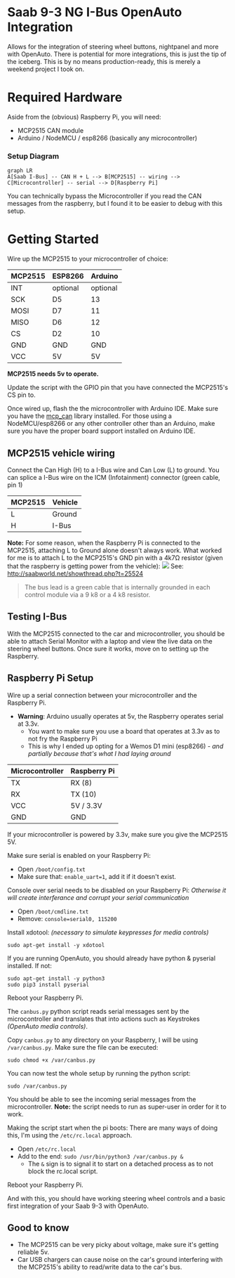 
# Saab 9-3 NG I-Bus OpenAuto Integration

Allows for the integration of steering wheel buttons, nightpanel and more with OpenAuto.
There is potential for more integrations, this is just the tip of the iceberg.
This is by no means production-ready, this is merely a weekend project I took on.

# Required Hardware
Aside from the (obvious) Raspberry Pi, you will need:

 - MCP2515 CAN module
 - Arduino / NodeMCU / esp8266 (basically any microcontroller)

### Setup Diagram
```mermaid
graph LR
A[Saab I-Bus] -- CAN H + L --> B[MCP2515] -- wiring --> C[Microcontroller] -- serial --> D[Raspberry Pi]
```
You can technically bypass the Microcontroller if you read the CAN messages from the raspberry, but I found it to be easier to debug with this setup.

# Getting Started
Wire up the MCP2515 to your microcontroller of choice:

| MCP2515 | ESP8266 | Arduino |
| ------- | ------- | ------- |
| INT     | optional | optional
| SCK     | D5      | 13
| MOSI    | D7      | 11
| MISO    | D6      | 12
| CS      | D2      | 10
| GND     | GND     | GND
| VCC     | 5V      | 5V

**MCP2515 needs 5v to operate.**

Update the script with the GPIO pin that you have connected the MCP2515's CS pin to.

Once wired up, flash the the microcontroller with Arduino IDE. Make sure you have the [mcp_can](https://github.com/coryjfowler/MCP_CAN_lib) library installed. For those using a NodeMCU/esp8266 or any other controller other than an Arduino, make sure you have the proper board support installed on Arduino IDE.

## MCP2515 vehicle wiring
Connect the Can High (H) to a I-Bus wire and Can Low (L) to ground.
You can splice a I-Bus wire on the ICM (Infotainment) connector (green cable, pin 1)

| MCP2515| Vehicle |
|----|--------|
| L | Ground|
| H | I-Bus|

**Note:** For some reason, when the Raspberry Pi is connected to the MCP2515, attaching L to Ground alone doesn't always work. What worked for me is to attach L to the MCP2515's GND pin with a 4k7Ω resistor (given that the raspberry is getting power from the vehicle):
![](https://cdn.fredaikis.com/public/7fbfebb54ead6f77424acb7132e93069/3abd2d52dbf06128ef6809f4cca5f60b/mcp_resistor.png)
See: http://saabworld.net/showthread.php?t=25524

> The bus lead is a green cable that is internally grounded in each control module via a 9 k8 or a 4 k8 resistor.

## Testing I-Bus
With the MCP2515 connected to the car and microcontroller, you should be able to attach Serial Monitor with a laptop and view the live data on the steering wheel buttons. Once sure it works, move on to setting up the Raspberry.

## Raspberry Pi Setup
Wire up a serial connection between your microcontroller and the Raspberry Pi.
 - **Warning**: Arduino usually operates at 5v, the Raspberry operates serial at 3.3v.
	 - You want to make sure you use a board that operates at 3.3v as to not fry the Raspberry Pi
	 - This is why I ended up opting for a Wemos D1 mini (esp8266) - *and partially because that's what I had laying around*

| Microcontroller | Raspberry Pi |
|----|--------|
| TX | RX (8) |
| RX | TX (10) |
| VCC | 5V / 3.3V |
| GND| GND |

If your microcontroller is powered by 3.3v, make sure you give the MCP2515 5V.

Make sure serial is enabled on your Raspberry Pi:
 - Open `/boot/config.txt`
 - Make sure that: `enable_uart=1`, add it if it doesn't exist.

Console over serial needs to be disabled on your Raspberry Pi:
*Otherwise it will create interferance and corrupt your serial communication*

 - Open `/boot/cmdline.txt`
 - Remove: `console=serial0, 115200`

Install xdotool: *(necessary to simulate keypresses for media controls)*

    sudo apt-get install -y xdotool

If you are running OpenAuto, you should already have python & pyserial installed. If not:

    sudo apt-get install -y python3
    sudo pip3 install pyserial

Reboot your Raspberry Pi.

The `canbus.py` python script reads serial messages sent by the microcontroller and translates that into actions such as Keystrokes *(OpenAuto media controls)*.

Copy `canbus.py` to any directory on your Raspberry, I will be using `/var/canbus.py`.
Make sure the file can be executed:

    sudo chmod +x /var/canbus.py

You can now test the whole setup by running the python script:

    sudo /var/canbus.py
   You should be able to see the incoming serial messages from the microcontroller.
**Note:** the script needs to run as super-user in order for it to work.

Making the script start when the pi boots:
There are many ways of doing this, I'm using the `/etc/rc.local` approach.
 - Open `/etc/rc.local`
 - Add to the end: `sudo /usr/bin/python3 /var/canbus.py &`
	 - The `&` sign is to signal it to start on a detached process as to not block the rc.local script.

Reboot your Raspberry Pi.

And with this, you should have working steering wheel controls and a basic first integration of your Saab 9-3 with OpenAuto.

## Good to know
 - The MCP2515 can be very picky about voltage, make sure it's getting reliable 5v.
 - Car USB chargers can cause noise on the car's ground interfering with the MCP2515's ability to read/write data to the car's bus.
